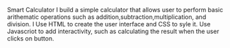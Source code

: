 Smart Calculator
I build a simple calculator that allows user to perform basic arithematic operations such as addition,subtraction,multiplication, and division.
I Use HTML to create the user interface and CSS to syle it. Use Javascriot to add interactivity, such as calculating the result when the user clicks on button.
